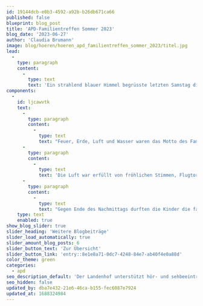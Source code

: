 ```yaml
---
id: 19144dcb-e0b3-4592-a92b-b26db671ca66
published: false
blueprint: blog_post
title: 'APD-Familientreffen Sommer 2023'
blog_date: '2023-06-27'
author: 'Claudia Brumann'
image: blog/hoeren/hoeren_apd_familientreffen_sommer_2023/titel.jpg
lead:
  -
    type: paragraph
    content:
      -
        type: text
        text: 'Ein strahlend blauer Himmel begrüsste letzten Samstag die eintreffenden Gäste am Landenhof. In der Luft schwebte Musik und lud zum Mitsingen ein.'
components:
  -
    id: ljcawvtk
    text:
      -
        type: paragraph
        content:
          -
            type: text
            text: "Feuer, Erde, Luft und Wasser waren das Motto des Familientreffens: So warteten auf den verschiedenen Posten zwischen den Platanen und dem angrenzenden Wald\_Naturmaterialien,\_Feuer und Wasser. Wer Lust hatte, konnte zuerst am Feuer Schlangenbrot machen und sich für die weiteren Abenteuer und kreativen Angebote stärken. Aus Steinen, Blättern, Hölzern und Muscheln entstanden liebevoll gestaltete Naturmandalas und Skulpturen. Ausserdem wurden Fluggegenstände gebastelt und es gab vielfältige Spiel- und Abkühlungsgelegenheiten mit Wasser. Mit Geschick wurde das kühle Nass ausserdem auf verschiedenen Geräten mit hohem Tempo von Gross und Klein transportiert. "
      -
        type: paragraph
        content:
          -
            type: text
            text: 'Die Luft war erfüllt von fröhlichen Stimmen, Flugtorpedos, die beachtliche Reichweiten hatten und Wassertropfen, welche aus Wasserpistolen schnellten. Auch der Elternverein SVEHK bot für alle Besucher offene Ohren, anregende Gespräche und eine fruchtige Erfrischungsmöglichkeit. In einer kleinen Waldlichtung waren Seile zwischen den Bäumen gespannt, so dass der Wald für einmal schwebend und schaukelnd erlebt werden konnte, und die Waldhängematte bot einen Platz zum Ausruhen. '
      -
        type: paragraph
        content:
          -
            type: text
            text: "Gegen Ende des Nachmittags durften die Kinder die farbenfroh durch die Luft tanzenden Papier-Propellerli einfangen. Der\_sommerliche Nachmittag fand mit einem feinen Zvieri aus der Landenhofküche seinen musikalischen Ausklang."
    type: text
    enabled: true
show_blog_slider: true
slider_heading: 'Weitere Blogbeiträge'
slider_load_automatically: true
slider_amount_blog_posts: 6
slider_button_text: 'Zur Übersicht'
slider_button_link: 'entry::8e1e8a71-0dc7-4248-84e7-ab40f4e0a88d'
color_theme: green
categories:
  - apd
seo_description_default: 'Der Landenhof unterstützt hör- und sehbeeinträchtigte Kinder & Jugendliche in ihrem selbstbestimmten Leben durch Förderung ihrer Fähigkeiten & Entwicklung'
seo_hidden: false
updated_by: dba7e432-21e6-46ca-b155-fec6087e7924
updated_at: 1688324984
---
```

